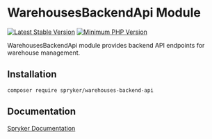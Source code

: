 # WarehousesBackendApi Module
[![Latest Stable Version](https://poser.pugx.org/spryker/warehouses-backend-api/v/stable.svg)](https://packagist.org/packages/spryker/warehouses-backend-api)
[![Minimum PHP Version](https://img.shields.io/badge/php-%3E%3D%208.0-8892BF.svg)](https://php.net/)

WarehousesBackendApi module provides backend API endpoints for warehouse management.

## Installation

```
composer require spryker/warehouses-backend-api
```

## Documentation

[Spryker Documentation](https://docs.spryker.com)
